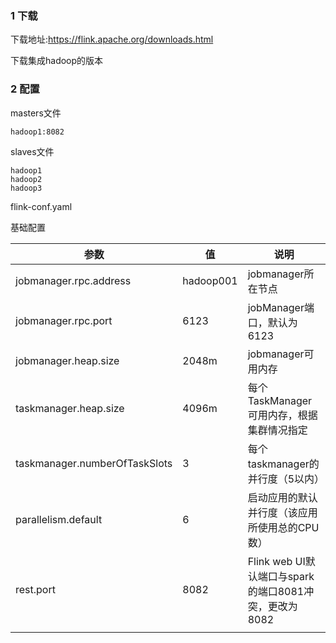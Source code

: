 ### 1 下载

下载地址:https://flink.apache.org/downloads.html

下载集成hadoop的版本



### 2 配置

masters文件

```
hadoop1:8082
```

slaves文件

```
hadoop1
hadoop2
hadoop3

```

flink-conf.yaml

基础配置

|   参数   |   值   |  说明    |
| ---- | ---- | ---- |
|  jobmanager.rpc.address    |  hadoop001    |  jobmanager所在节点    |
| jobmanager.rpc.port | 6123 | jobManager端口，默认为6123 |
| jobmanager.heap.size | 2048m | jobmanager可用内存 |
| taskmanager.heap.size | 4096m | 每个TaskManager可用内存，根据集群情况指定 |
| taskmanager.numberOfTaskSlots | 3 | 每个taskmanager的并行度（5以内） |
| parallelism.default | 6 | 启动应用的默认并行度（该应用所使用总的CPU数） |
| rest.port | 8082 | Flink web UI默认端口与spark的端口8081冲突，更改为8082 |
|      |      |      |





​		